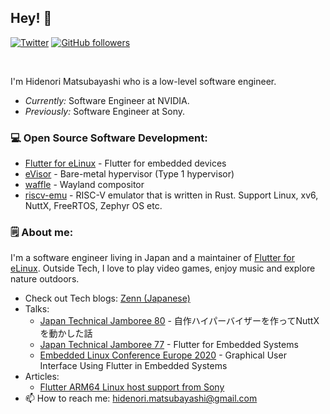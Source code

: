 ## Hey! 👋</h2>

[![Twitter](https://img.shields.io/badge/-Twitter-%231DA1F2.svg?&style=flat-square&logo=twitter&logoColor=white)](https://twitter.com/HMatsubayashi)
[![GitHub followers](https://img.shields.io/github/followers/HidenoriMatsubayashi.svg?style=social&label=Follow)](https://github.com/HidenoriMatsubayashi?tab=followers)

<br>

I'm Hidenori Matsubayashi who is a low-level software engineer.

- <i>Currently:</i> Software Engineer at NVIDIA. 
- <i>Previously:</i> Software Engineer at Sony.

### 💻 Open Source Software Development:

- [Flutter for eLinux](https://github.com/sony/flutter-elinux) - Flutter for embedded devices
- [eVisor](https://github.com/HidenoriMatsubayashi/evisor) - Bare-metal hypervisor (Type 1 hypervisor)
- [waffle](https://github.com/HidenoriMatsubayashi/waffle) - Wayland compositor
- [riscv-emu](https://github.com/HidenoriMatsubayashi/riscv-emu) - RISC-V emulator that is written in Rust. Support Linux, xv6, NuttX, FreeRTOS, Zephyr OS etc.

### 🗒 About me:

I'm a software engineer living in Japan and a maintainer of [Flutter for eLinux](https://github.com/sony/flutter-elinux). Outside Tech, I love to play video games, enjoy music and explore nature outdoors.
 
- Check out Tech blogs: [Zenn (Japanese)](https://zenn.dev/hidenori3)
- Talks:
   - [Japan Technical Jamboree 80](https://elinux.org/Japan_Technical_Jamboree_80) - 自作ハイパーバイザーを作ってNuttXを動かした話
   - [Japan Technical Jamboree 77](https://elinux.org/images/f/f1/Jamboree77-Flutter-for-embedded-systems.pdf) - Flutter for Embedded Systems
   - [Embedded Linux Conference Europe 2020](https://osseu2020.sched.com/event/eCFA/graphical-user-interface-using-flutter-in-embedded-systems-hidenori-matsubayashi-sony) - Graphical User Interface Using Flutter in Embedded Systems
- Articles:
  - [Flutter ARM64 Linux host support from Sony](https://medium.com/flutter/whats-new-in-flutter-2-2-fd00c65e2039)
- 📫 How to reach me: [hidenori.matsubayashi@gmail.com](mailto:hidenori.matsubayashi@gmail.com)
